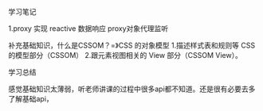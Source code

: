 学习笔记

1.proxy 实现 reactive 数据响应
proxy对象代理监听

补充基础知识，什么是CSSOM？=》CSS 的对象模型
1.描述样式表和规则等 CSS 的模型部分（CSSOM）
2.跟元素视图相关的 View 部分（CSSOM View）。



学习总结

感觉基础知识太薄弱，听老师讲课的过程中很多api都不知道。还是很有必要去多了解基础api，

